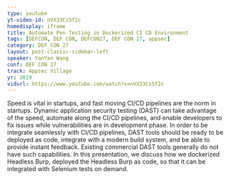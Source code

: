 ```yaml
---
type: youtube
yt-video-id: nVX33Cs5f2c
homedisplay: iframe
title: Automate Pen Testing in Dockerized CI CD Environment
tags: [DEFCON, DEF CON, DEFCON27, DEF CON 27, appsec]
category: DEF_CON_27
layout: post-classic-sidebar-left
speaker: YanYan Wang
conf: DEF CON 27
track: Appsec Village
yr: 2019
vidurl: https://www.youtube.com/watch?v=nVX33Cs5f2c
---
```

Speed is vital in startups, and fast moving CI/CD pipelines are the norm in startups. Dynamic application security testing (DAST) can take advantage of the speed, automate along the CI/CD pipelines, and enable developers to fix issues while vulnerabilities are in development phase. In order to be integrate seamlessly with CI/CD pipelines, DAST tools should be ready to be deployed as code, integrate with a modern build system, and be able to provide instant feedback. Existing commercial DAST tools generally do not have such capabilities. In this presentation, we discuss how we dockerized Headless Burp, deployed the Headless Burp as code, so that it can be integrated with Selenium tests on demand.